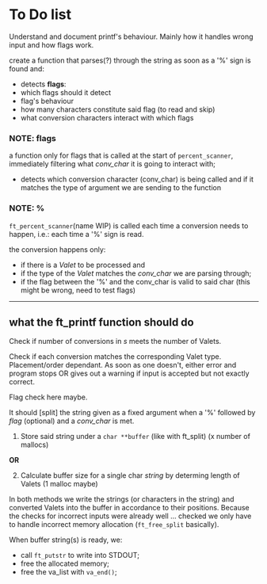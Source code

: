 # To Do list

Understand and document printf's behaviour. Mainly how it handles wrong input and how flags work.

create a function that parses(?) through the string as soon as a '%' sign is found and:
 - detects **flags**:
  - which flags should it detect
  - flag's behaviour
  - how many characters constitute said flag (to read and skip)
  - what conversion characters interact with which flags

### **NOTE**: flags

a function only for flags that is called at the start of `percent_scanner`, immediately filtering what *conv_char* it is going to interact with;

 - detects which conversion character (conv_char) is being called and if it matches the type of argument we are sending to the function

### **NOTE**: %

`ft_percent_scanner`(name WIP) is called each time a conversion needs to happen, i.e.: each time a '%' sign is read.

the conversion happens only:
- if there is a *Valet* to be processed and
- if the type of the *Valet* matches the *conv_char* we are parsing through;
- if the flag between the '%' and the conv_char is valid to said char (this might be wrong, need to test flags)

-----

## what the ft_printf function should do

Check if number of conversions in *s* meets the number of Valets.

Check if each conversion matches the corresponding Valet type. Placement/order dependant.
As soon as one doesn't, either error and program stops OR gives out a warning if input is accepted but not exactly correct.

Flag check here maybe.

It should [split] the string given as a fixed argument when a '%' followed by *flag* (optional) and a *conv_char* is met.

1. Store said string under a `char **buffer` (like with ft_split) (x number of mallocs)

**OR**

2. Calculate buffer size for a single char _string_ by determing length of Valets (1 malloc maybe)

In both methods we write the strings (or characters in the string) and converted Valets into the buffer
in accordance to their positions. Because the checks for incorrect inputs were already well ... checked
we only have to handle incorrect memory allocation (`ft_free_split` basically).

When buffer string(s) is ready, we:
- call `ft_putstr` to write into STDOUT;
- free the allocated memory;
- free the va_list with `va_end()`;
